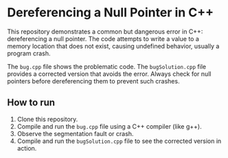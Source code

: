 # Dereferencing a Null Pointer in C++
This repository demonstrates a common but dangerous error in C++: dereferencing a null pointer.  The code attempts to write a value to a memory location that does not exist, causing undefined behavior, usually a program crash.

The `bug.cpp` file shows the problematic code.  The `bugSolution.cpp` file provides a corrected version that avoids the error.  Always check for null pointers before dereferencing them to prevent such crashes.

## How to run

1. Clone this repository.
2. Compile and run the `bug.cpp` file using a C++ compiler (like g++).
3. Observe the segmentation fault or crash.
4. Compile and run the `bugSolution.cpp` file to see the corrected version in action.